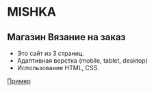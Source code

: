 # MISHKA
## Магазин Вязание на заказ

- Это сайт из 3 страниц.
- Адаптивная верстка (mobile, tablet, desktop)
- Использование HTML, CSS.

[Пример](sherby-l.github.io/MISHKA/)
